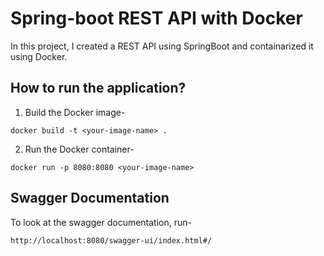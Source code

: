 # Spring-boot REST API with Docker
In this project, I created a REST API using SpringBoot and containarized it using Docker.

## How to run the application?
1. Build the Docker image-
```
docker build -t <your-image-name> .
````
2. Run the Docker container-
```
docker run -p 8080:8080 <your-image-name>
```

## Swagger Documentation

To look at the swagger documentation, run-
```
http://localhost:8080/swagger-ui/index.html#/
```



